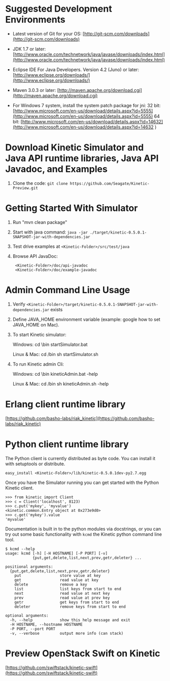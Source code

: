 Suggested Development Environments
==================================
* Latest version of Git for your OS: [http://git-scm.com/downloads](http://git-scm.com/downloads)

* JDK 1.7 or later: [http://www.oracle.com/technetwork/java/javase/downloads/index.html](http://www.oracle.com/technetwork/java/javase/downloads/index.html)

* Eclipse IDE For Java Developers. Version 4.2 (Juno) or later: [http://www.eclipse.org/downloads/](http://www.eclipse.org/downloads/)

* Maven 3.0.3 or later: [http://maven.apache.org/download.cgi](http://maven.apache.org/download.cgi)

* For Windows 7 system, install the system patch package for jni:
  32 bit: [http://www.microsoft.com/en-us/download/details.aspx?id=5555](http://www.microsoft.com/en-us/download/details.aspx?id=5555)
  64 bit: [http://www.microsoft.com/en-us/download/details.aspx?id=14632](http://www.microsoft.com/en-us/download/details.aspx?id=14632 )

Download Kinetic Simulator and Java API runtime libraries, Java API Javadoc, and Examples
==================================
1. Clone the code: `git clone https://github.com/Seagate/Kinetic-Preview.git`

Getting Started With Simulator
==================================
1. Run "mvn clean package"

2. Start with java command: 
       `java -jar ./target/kinetic-0.5.0.1-SNAPSHOT-jar-with-dependencies.jar`

3. Test drive examples at `<Kinetic-Folder>/src/test/java`

4. Browse API JavaDoc:

        <Kinetic-Folder>/doc/api-javadoc
        <Kinetic-Folder>/doc/example-javadoc
   
Admin Command Line Usage
==================================
1. Verify `<Kinetic-Folder>/target/kinetic-0.5.0.1-SNAPSHOT-jar-with-dependencies.jar` exists

2. Define JAVA_HOME environment variable (example: google how to set JAVA_HOME on Mac).

3. To start Kinetic simulator:

   Windows: 
            cd <Kinetic-Folder>\bin
            startSimulator.bat
            
   Linux & Mac:
            cd <Kinetic-Folder>/bin
            sh startSimulator.sh
            
4. To run Kinetic admin Cli:

   Windows: 
            cd <Kinetic-Folder>\bin
            kineticAdmin.bat -help
            
   Linux & Mac:
            cd <Kinetic-Folder>/bin
            sh kineticAdmin.sh -help
            
Erlang client runtime library
==========================================
[https://github.com/basho-labs/riak_kinetic](https://github.com/basho-labs/riak_kinetic)

Python client runtime library
=============================================

The Python client is currently distributed as byte code.  You can install it
with setuptools or distribute.

    easy_install <Kinetic-Folder>/lib/kinetic-0.5.0.1dev-py2.7.egg

Once you have the Simulator running you can get started with the Python
Kinetic client.

    >>> from kinetic import Client
    >>> c = Client('localhost', 8123)
    >>> c.put('mykey', 'myvalue')
    <kinetic.common.Entry object at 0x273e9d0>
    >>> c.get('mykey').value
    'myvalue'

Documentation is built in to the python modules via docstrings, or you can try
out some basic functionality with `kcmd` the Kinetic python command line tool.

    $ kcmd --help
    usage: kcmd [-h] [-H HOSTNAME] [-P PORT] [-v]
                {put,get,delete,list,next,prev,getr,deleter} ...

    positional arguments:
      {put,get,delete,list,next,prev,getr,deleter}
        put                 store value at key
        get                 read value at key
        delete              remove a key
        list                list keys from start to end
        next                read value at next key
        prev                read value at prev key
        getr                get keys from start to end
        deleter             remove keys from start to end

    optional arguments:
      -h, --help            show this help message and exit
      -H HOSTNAME, --hostname HOSTNAME
      -P PORT, --port PORT
      -v, --verbose         output more info (can stack)


Preview OpenStack Swift on Kinetic 
=============================================

[https://github.com/swiftstack/kinetic-swift](https://github.com/swiftstack/kinetic-swift)


